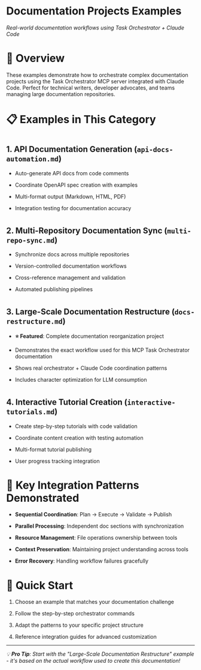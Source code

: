 

# Documentation Projects Examples

*Real-world documentation workflows using Task Orchestrator + Claude Code*

#

# 🌟 Overview

These examples demonstrate how to orchestrate complex documentation projects using the Task Orchestrator MCP server integrated with Claude Code. Perfect for technical writers, developer advocates, and teams managing large documentation repositories.

#

# 📋 Examples in This Category

#

## 1. **API Documentation Generation** (`api-docs-automation.md`)

- Auto-generate API docs from code comments

- Coordinate OpenAPI spec creation with examples

- Multi-format output (Markdown, HTML, PDF)

- Integration testing for documentation accuracy

#

## 2. **Multi-Repository Documentation Sync** (`multi-repo-sync.md`)

- Synchronize docs across multiple repositories

- Version-controlled documentation workflows

- Cross-reference management and validation

- Automated publishing pipelines

#

## 3. **Large-Scale Documentation Restructure** (`docs-restructure.md`)

- **⭐ Featured**: Complete documentation reorganization project

- Demonstrates the exact workflow used for this MCP Task Orchestrator documentation

- Shows real orchestrator + Claude Code coordination patterns

- Includes character optimization for LLM consumption

#

## 4. **Interactive Tutorial Creation** (`interactive-tutorials.md`)

- Create step-by-step tutorials with code validation

- Coordinate content creation with testing automation

- Multi-format tutorial publishing

- User progress tracking integration

#

# 🔗 Key Integration Patterns Demonstrated

- **Sequential Coordination**: Plan → Execute → Validate → Publish

- **Parallel Processing**: Independent doc sections with synchronization

- **Resource Management**: File operations ownership between tools

- **Context Preservation**: Maintaining project understanding across tools

- **Error Recovery**: Handling workflow failures gracefully

#

# 🚀 Quick Start

1. Choose an example that matches your documentation challenge

2. Follow the step-by-step orchestrator commands

3. Adapt the patterns to your specific project structure

4. Reference integration guides for advanced customization

---
*💡 **Pro Tip**: Start with the "Large-Scale Documentation Restructure" example - it's based on the actual workflow used to create this documentation!*
